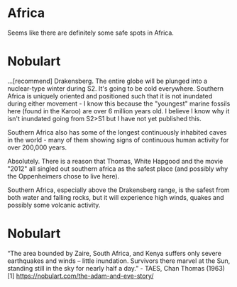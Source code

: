 # Africa

Seems like there are definitely some safe spots in Africa.

# Nobulart

...[recommend] Drakensberg. The entire globe will be plunged into a nuclear-type winter during S2. It's going to be cold everywhere. Southern Africa is uniquely oriented and positioned such that it is not inundated during either movement - I know this because the "youngest" marine fossils here (found in the Karoo) are over 6 million years old. I believe I know why it isn't inundated going from S2>S1 but I have not yet published this.

Southern Africa also has some of the longest continuously inhabited caves in the world - many of them showing signs of continuous human activity for over 200,000 years.

Absolutely. There is a reason that Thomas, White Hapgood and the movie "2012" all singled out southern africa as the safest place (and possibly why the Oppenheimers chose to live here).

Southern Africa, especially above the Drakensberg range, is the safest from both water and falling rocks, but it will experience high winds, quakes and possibly some volcanic activity.

# Nobulart

“The area bounded by Zaire, South Africa, and Kenya suffers only severe earthquakes and winds – little inundation. Survivors there marvel at the Sun, standing still in the sky for nearly half a day.” - TAES, Chan Thomas (1963)
[1] https://nobulart.com/the-adam-and-eve-story/
